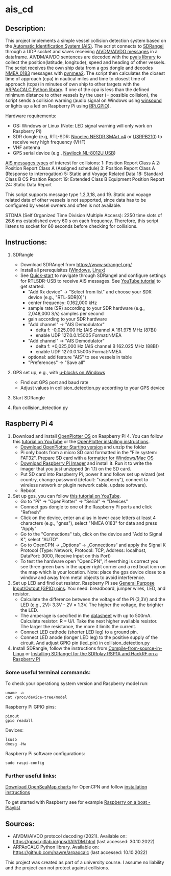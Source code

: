 # ais_cd

## Description:
This project implements a simple vessel collision detection system based on the [Automatic Identification System (AIS)](https://en.wikipedia.org/wiki/Automatic_identification_system). 
The script connects to [SDRangel](https://www.sdrangel.org/) through a UDP socket and saves receiving [AIVDM/AIVDO messages](https://gpsd.gitlab.io/gpsd/AIVDM.html) in a dataframe. 
AIVDM/AIVDO sentences are decoded with the [pyais library](https://pypi.org/project/pyais/) to collect the position(latitude, longitude), speed and heading of other vessels.
The script receives the own ship data from a gps dongle and decodes [NMEA 0183](https://en.wikipedia.org/wiki/NMEA_0183) messages with [pynmea2](https://pypi.org/project/pynmea2/).
The script then calculates the closest time of approach (cpa) in nautical miles and time to closest time of approach (tcpa) in minutes of own ship to other targets with the [ARPAoCALC Python library](https://github.com/nawre/arpaocalc). If one of the cpa is less than the defined minimum distance to other vessels by the user (= possible collision), the script sends a collision warning (audio signal on Windows using [winsound](https://docs.python.org/3/library/winsound.html) or lights up a led on Raspberry Pi using [RPi.GPIO](https://pypi.org/project/RPi.GPIO/)). 

Hardware requirements: 
* OS: Windows or Linux (Note: LED signal warning will only work on Raspberry Pi)
* SDR dongle (e.g, RTL-SDR: [Nooelec NESDR SMArt v4](https://www.nooelec.com/store/sdr/sdr-receivers/nesdr/nesdr-smart.html) or [USRPB210](https://www.ettus.com/all-products/ub210-kit/)) to receive very high frequency (VHF)
* VHF antenna
* GPS serial device (e.g., [Navilock NL-8012U USB](https://www.navilock.com/produkt/62524/merkmale.html))

[AIS messages types](https://gpsd.gitlab.io/gpsd/AIVDM.html#_ais_payload_interpretation) of interest for collisions:
    1: Position Report Class A
    2: Position Report Class A (Assigned schedule)
    3: Position Report Class A (Response to interrogation)
    5: Static and Voyage Related Data 
    18: Standard Class B CS Position Report
    19: Extended Class B Equipment Position Report
    24: Static Data Report 
          
This script supports message type 1,2,3,18, and 19.
Static and voyage related data of other vessels is not supported, since data has to be configured by vessel owners and often is not available. 

STDMA (Self Organized Time Division Multiple Access): 2250 time slots of 26.6 ms established every 60 s on each frequency. Therefore, this script listens to socket for 60 seconds before checking for collisions. 

## Instructions: 
1. SDRangle
    * Download SDRAngel from https://www.sdrangel.org/ 
    * Install all prerequisites ([Windows](https://github.com/f4exb/sdrangel/wiki/Compile-in-Windows), [Linux](https://github.com/f4exb/sdrangel/wiki/Compile-from-source-in-Linux))
    * See [Quick-start](https://github.com/f4exb/sdrangel/wiki/Quick-start) to navigate through SDRangel and configure settings for RTLSDR-USB to receive AIS messages. See [YouTube tutorial](https://www.youtube.com/watch?v=rTyzEOBs6oI) to get started. 
        * "Add Rx device" -> "Select from list" and choose your SDR device (e.g., "RTL-SDR[0]")
        * center frequency: 0,162,000 kHz 
        * sample rate (SR) according to your SDR hardware (e.g., 2,048,000 S/s) samples per second
        * gain according to your SDR hardware
        * "Add channel" -> "AIS Demodulator"
            * delta f: -0,025,000 Hz (AIS channel A 161.975 MHz (87B))
            * enable UDP 127.0.0.1:5005 Format:NMEA
        * "Add channel" -> "AIS Demodulator"
            * delta f: +0,025,000 Hz (AIS channel B 162.025 MHz (88B))
            * enable UDP 127.0.0.1:5005 Format:NMEA
        * optional: add feature "AIS" to see vessels in table
        * "Preferences" -> "Save all"
2. GPS set up, e.g., with [u-blocks on Windows](https://canadagps.ca/blogs/knowledgebase-by-platform-windows/connect-a-gps-gnss-receiver-for-windows-maps-windows-10-os)
    * Find out GPS port and baud rate 
    * Adjust values in collision_detection.py according to your GPS device
    
3. Start SDRangle 

4. Run collision_detection.py


## Raspberry Pi 4 
1. Download and install [OpenPlotter OS](https://openplotter.readthedocs.io/en/3.x.x/getting_started/downloading.html) on Raspberry Pi 4. You can follow this [tutorial on YouTube](https://www.youtube.com/watch?v=WIW1iKOsoGk) or the [OpenPlotter installing instructions](https://openplotter.readthedocs.io/en/latest/getting_started/installing.html). 
    * [Download OpenPlotter Starting version](https://cloud.openmarine.net/s/mxrBi5K7zRj2gDq) and unzip the folder
    * Pi only boots from a micro SD card formatted in the "File system: FAT32". Prepare SD card with a [formatter for Windows/Mac OS](https://www.sdcard.org/downloads/formatter/)
    * [Download Raspberry Pi Imager](https://www.raspberrypi.com/software/) and install it. Run it to write the imager that you just unzipped (in 1.1) on the SD card.
    * Put SD card into Raspberry Pi, power it and follow set up wizard (set country, change password (default: "raspberry"), connect to wireless network or plugin network cable, update software).
    * Reboot
2. Set up gps, you can follow [this tutorial on YouTube](https://www.youtube.com/watch?v=umfw8uLDkc0).
    * Go to "Pi" -> "OpenPlotter" -> "Serial" -> "Devices"
    * Connect gps dongle to one of the Raspberry Pi ports and click "Refresh"
    * Click on the device, enter an alias in lower case letters at least 4 characters (e.g., "gnss"), select "NMEA 0183" for data and press "Apply"
    * Go to the "Connections" tab, click on the device and "Add to Signal K", select "AUTO"
    * Go to OpenCPN -> „Options“ -> „Connections“ and apply the Signal K Protocol {Type: Network, Protocol: TCP, Address: localhost, DataPort: 3000, Receive Input on this Port)
    * To test the hardware open "OpenCPN", if everthing is correct you see three green bars in the upper right corner and a red boat icon on the map which is your location. Note: place the gps device close to a window and away from metal objects to avoid interference. 
3. Set up LED and find out resistor. Raspberry Pi see [General Purpose Input/Output (GPIO) pins](https://pinout.xyz/#). You need: breadboard, jumper wires, LED, and resistor. 
    * Calculate the difference between the voltage of the Pi (3,3V) and the LED (e.g., 2V): 3.3V - 2V = 1.3V. The higher the voltage, the brighter the LED. 
    * The amperage is specified in the [datasheet](https://datasheets.raspberrypi.com/rpi4/raspberry-pi-4-datasheet.pdf) with up to 500mA. Calculate resistor: R = U/I. Take the next higher available resistor. The larger the resistance, the more it limits the current.
    * Connect LED cathode (shorter LED leg) to a ground pin. 
    * Connect LED anode (longer LED leg) to the positive supply of the circuit. And adjust GPIO pin (led_pin) in collision_detection.py
4. Install SDRangle, follow the instructions from [Compile-from-source-in-Linux](https://github.com/f4exb/sdrangel/wiki/Compile-from-source-in-Linux) or [Installing SDRangel for the SDRplay RSP1A and HackRF on a Raspberry Pi](https://www.radiosrs.net/installing_SDRangel.html)

### Some useful terminal commands:
To check your operationg system version and Raspberry model run: 
```
uname -a
cat /proc/device-tree/model
```
Raspberry Pi GPIO pins: 
```
pinout
gpio readall
```
Devices: 
```
lsusb
dmesg -Hw
```
Raspberry Pi software configurations:
```
sudo raspi-config
```

### Further useful links:
[Download OpenSeaMap charts](https://ftp.gwdg.de/pub/misc/openstreetmap/openseamap/charts/kap/) for OpenCPN and follow [installation instructions](http://openseamap.smurf.noris.de/index.php?id=opencpn&L=1)

To get started with Raspberry see for example [Raspberry on a boat - Playlist](https://www.youtube.com/playlist?list=PLgYS2FpH2f4rLgdJ05F4KAOMvAgsLH1da)

## Sources:
* AIVDM/AIVDO protocol decoding (2021). Available on: https://gpsd.gitlab.io/gpsd/AIVDM.html (last accessed: 30.10.2022)
* ARPAoCALC Python library. Available on: https://github.com/nawre/arpaocalc (last accessed: 10.10.2022)


This project was created as part of a university course. I assume no liability and the project can not protect against collisions.
